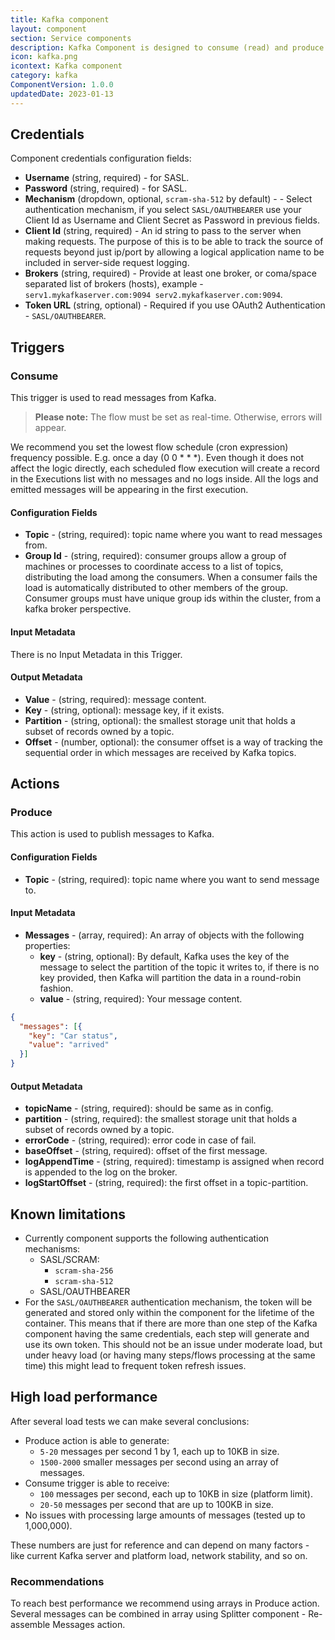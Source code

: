 ```yaml
---
title: Kafka component
layout: component
section: Service components
description: Kafka Component is designed to consume (read) and produce (send) messages to/from Kafka servers
icon: kafka.png
icontext: Kafka component
category: kafka
ComponentVersion: 1.0.0
updatedDate: 2023-01-13
---
```


## Credentials

Component credentials configuration fields:

* **Username** (string, required) - for SASL.
* **Password**  (string, required) - for SASL.
* **Mechanism**  (dropdown, optional, `scram-sha-512` by default) - - Select authentication mechanism, if you select `SASL/OAUTHBEARER` use your Client Id as Username and Client Secret as Password in previous fields.
* **Client Id**  (string, required) - An id string to pass to the server when making requests. The purpose of this is to be able to track the source of requests beyond just ip/port by allowing a logical application name to be included in server-side request logging.
* **Brokers**  (string, required) - Provide at least one broker, or coma/space separated list of brokers (hosts), example - `serv1.mykafkaserver.com:9094 serv2.mykafkaserver.com:9094`.
* **Token URL** (string, optional) - Required if you use OAuth2 Authentication - `SASL/OAUTHBEARER`.

## Triggers

### Consume

This trigger is used to read messages from Kafka.

>**Please note:** The flow must be set as real-time. Otherwise, errors will appear.

We recommend you set the lowest flow schedule (cron expression) frequency possible. E.g. once a day (0 0 * * *). Even though it does not affect the logic directly, each scheduled flow execution will create a record in the Executions list with no messages and no logs inside. All the logs and emitted messages will be appearing in the first execution.

#### Configuration Fields

* **Topic** - (string, required): topic name where you want to read messages from.
* **Group Id** - (string, required): consumer groups allow a group of machines or processes to coordinate access to a list of topics, distributing the load among the consumers. When a consumer fails the load is automatically distributed to other members of the group. Consumer groups must have unique group ids within the cluster, from a kafka broker perspective.

#### Input Metadata

There is no Input Metadata in this Trigger.

#### Output Metadata

* **Value** - (string, required): message content.
* **Key** - (string, optional): message key, if it exists.
* **Partition** - (string, optional): the smallest storage unit that holds a subset of records owned by a topic.
* **Offset** - (number, optional): the consumer offset is a way of tracking the sequential order in which messages are received by Kafka topics.

## Actions

### Produce

This action is used to publish messages to Kafka.

#### Configuration Fields

* **Topic** - (string, required): topic name where you want to send message to.

#### Input Metadata

* **Messages** - (array, required): An array of objects with the following properties:
  * **key** - (string, optional): By default, Kafka uses the key of the message to select the partition of the topic it writes to, if there is no key provided, then Kafka will partition the data in a round-robin fashion.
  * **value** - (string, required): Your message content.

```json
{
  "messages": [{
    "key": "Car status",
    "value": "arrived"
  }]
}
```

#### Output Metadata

* **topicName** - (string, required): should be same as in config.
* **partition** - (string, required): the smallest storage unit that holds a subset of records owned by a topic.
* **errorCode** - (string, required): error code in case of fail.
* **baseOffset** - (string, required): offset of the first message.
* **logAppendTime** - (string, required): timestamp is assigned when record is appended to the log on the broker.
* **logStartOffset** - (string, required): the first offset in a topic-partition.

## Known limitations

* Currently component supports the following authentication mechanisms:
  * SASL/SCRAM:
    - `scram-sha-256`
    - `scram-sha-512`
  * SASL/OAUTHBEARER
* For the `SASL/OAUTHBEARER` authentication mechanism, the token will be generated and stored only within the component for the lifetime of the container. This means that if there are more than one step of the Kafka component having the same credentials, each step will generate and use its own token. This should not be an issue under moderate load, but under heavy load (or having many steps/flows processing at the same time) this might lead to frequent token refresh issues.

## High load performance

After several load tests we can make several conclusions:

  - Produce action is able to generate:
    - `5-20` messages per second 1 by 1, each up to 10KB in size.
    - `1500-2000` smaller messages per second using an array of messages.
  - Consume trigger is able to receive:
    - `100` messages per second, each up to 10KB in size (platform limit).
    - `20-50` messages per second that are up to 100KB in size.
  - No issues with processing large amounts of messages (tested up to 1,000,000).

These numbers are just for reference and can depend on many factors - like current Kafka server and platform load, network stability, and so on.

### Recommendations
To reach best performance we recommend using arrays in Produce action. Several messages can be combined in array using Splitter component - Re-assemble Messages action.

